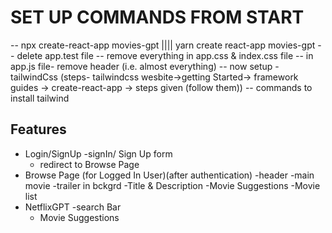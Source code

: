 # SET UP COMMANDS FROM START
-- npx create-react-app movies-gpt |||| yarn create react-app movies-gpt
-- delete app.test file
-- remove everything in app.css & index.css file
-- in app.js file- remove header (i.e. almost everything)
-- now setup - tailwindCss (steps- tailwindcss wesbite->getting Started-> framework guides -> create-react-app -> steps given (follow them))
-- commands to install tailwind


## Features
- Login/SignUp
    -signIn/ Sign Up form
    - redirect to Browse Page
- Browse Page (for Logged In User)(after authentication)
    -header
    -main movie
        -trailer in bckgrd
        -Title & Description
        -Movie Suggestions
            -Movie list
- NetflixGPT
    -search Bar
    - Movie Suggestions



